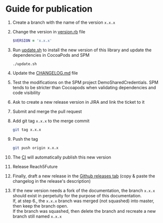 # Guide for publication

1. Create a branch with the name of the version `x.x.x`

2. Change the version in [version.rb](version.rb) file
    ```ruby
    $VERSION = 'x.x.x'
    ```
3. Run [update.sh](update.sh) to install the new version of this library and update the dependencies in CocoaPods and SPM
    ```shell
    ./update.sh
    ```

4. Update the [CHANGELOG.md](CHANGELOG.md) file
5. Test the modifications on the SPM project DemoSharedCredentials. SPM tends to be stricter than Cocoapods when validating dependencies and code visibility
6. Ask to create a new release version in JIRA and link the ticket to it

7. Submit and merge the pull request

8. Add git tag `x.x.x` to the merge commit
    ```sh
    git tag x.x.x
    ```

9. Push the tag
    ```sh
    git push origin x.x.x
    ```

10. The [CI](https://app.circleci.com/pipelines/github/ReachFive/reachfive-ios) will automatically publish this new version

11. Release Reach5Future

12. Finally, draft a new release in the [Github releases tab](https://github.com/ReachFive/reachfive-ios/releases) (copy & paste the changelog in the release's description)

13. If the new version needs a fork of the documentation, the branch `x.x.x` should exist in perpetuity for the purpose of this documentation.<br>
    If, at step 6., the `x.x.x` branch was merged (not squashed) into master, then keep the branch open.<br>
    If the branch was squashed, then delete the branch and recreate a new branch still named `x.x.x`
